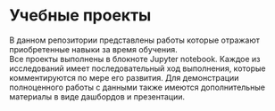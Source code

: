 # Учебные проекты
В данном репозитории представлены работы которые отражают приобретенные навыки за время обучения.  
Все проекты выполнены в блокноте Jupyter notebook. Каждое из исследований имеет последовательный ход выполнения, которые комментируются по мере его развития. Для демонстрации полноценного работы с данными также имеются дополнительные материалы в виде дашбордов и презентации.
 

